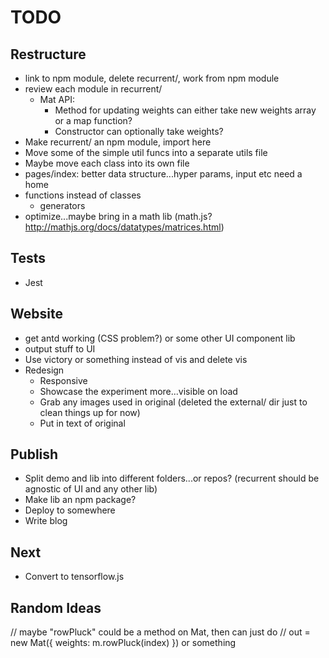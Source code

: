 # TODO

## Restructure

* link to npm module, delete recurrent/, work from npm module
* review each module in recurrent/
  * Mat API:
    * Method for updating weights can either take new weights array or a map function?
    * Constructor can optionally take weights?
* Make recurrent/ an npm module, import here
* Move some of the simple util funcs into a separate utils file
* Maybe move each class into its own file
* pages/index: better data structure...hyper params, input etc need a home
* functions instead of classes
  * generators
* optimize...maybe bring in a math lib (math.js? http://mathjs.org/docs/datatypes/matrices.html)

## Tests

* Jest

## Website

* get antd working (CSS problem?) or some other UI component lib
* output stuff to UI
* Use victory or something instead of vis and delete vis
* Redesign
  * Responsive
  * Showcase the experiment more...visible on load
  * Grab any images used in original (deleted the external/ dir just to clean things up for now)
  * Put in text of original

## Publish

* Split demo and lib into different folders...or repos? (recurrent should be agnostic of UI and any other lib)
* Make lib an npm package?
* Deploy to somewhere
* Write blog

## Next

* Convert to tensorflow.js

## Random Ideas
// maybe "rowPluck" could be a method on Mat, then can just do
// out = new Mat({ weights: m.rowPluck(index) }) or something